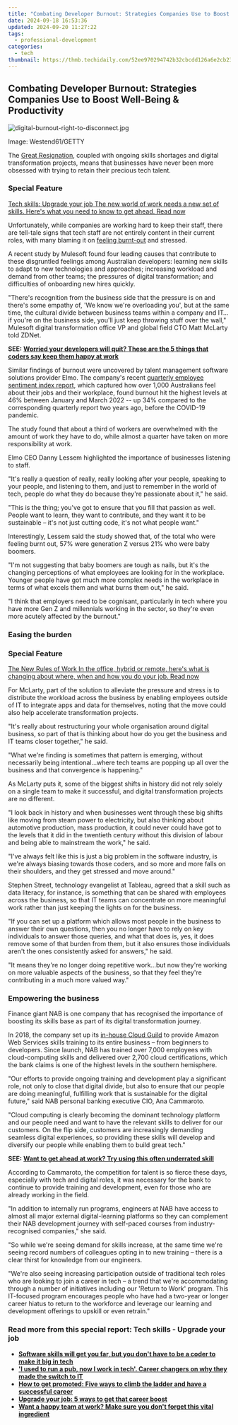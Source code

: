```yaml
---
title: "Combating Developer Burnout: Strategies Companies Use to Boost Well-Being & Productivity"
date: 2024-09-18 16:53:36
updated: 2024-09-20 11:27:22
tags:
  - professional-development
categories:
  - tech
thumbnail: https://thmb.techidaily.com/52ee970294742b32cbcdd126a6e2cb23605fc3303a1358973c8c3a3391438ae6.jpg
---
```


## Combating Developer Burnout: Strategies Companies Use to Boost Well-Being & Productivity

![digital-burnout-right-to-disconnect.jpg](https://www.zdnet.com/a/img/resize/bef7ee0f9f2b88c9b275fb0a951619251a527e2a/2022/03/16/8ee657a4-eca0-41cc-b309-bd8171337a8d/digital-burnout-right-to-disconnect.jpg?auto=webp&width=1280)

Image: Westend61/GETTY

The [Great Resignation](https://www.zdnet.com/article/remote-working-jobs-vs-back-to-the-office-why-techs-great-resignation-may-have-only-just-begun/), coupled with ongoing skills shortages and digital transformation projects, means that businesses have never been more obsessed with trying to retain their precious tech talent.

### Special Feature

[Tech skills: Upgrade your job The new world of work needs a new set of skills. Here's what you need to know to get ahead.  Read now](https://www.zdnet.com/topic/tech-skills-upgrade-your-job/)

Unfortunately, while companies are working hard to keep their staff, there are tell-tale signs that tech staff are not entirely content in their current roles, with many blaming it on [feeling burnt-out](https://www.zdnet.com/article/tech-workers-face-a-burnout-crisis-unless-employers-act-now/) and stressed.

A recent study by Mulesoft found four leading causes that contribute to these disgruntled feelings among Australian developers: learning new skills to adapt to new technologies and approaches; increasing workload and demand from other teams; the pressures of digital transformation; and difficulties of onboarding new hires quickly. 

"There's recognition from the business side that the pressure is on and there's some empathy of, 'We know we're overloading you', but at the same time, the cultural divide between business teams within a company and IT…if you're on the business side, you'll just keep throwing stuff over the wall," Mulesoft digital transformation office VP and global field CTO Matt McLarty told ZDNet. 

**SEE:** [**Worried your developers will quit? These are the 5 things that coders say keep them happy at work**](https://www.zdnet.com/article/worried-your-developers-will-quit-these-are-the-5-things-that-coders-say-keep-them-happy-at-work/#link=%7B%22linkText%22:%22Worried%20your%20developers%20will%20quit?%20These%20are%20the%205%20things%20that%20coders%20say%20keep%20them%20happy%20at%20work%22,%22target%22:%22%5Fblank%22,%22href%22:%22https://www.zdnet.com/article/worried-your-developers-will-quit-these-are-the-5-things-that-coders-say-keep-them-happy-at-work/%22,%22role%22:%22standard%22,%22absolute%22:%22%22%7D)

Similar findings of burnout were uncovered by talent management software solutions provider Elmo. The company's recent [quarterly employee sentiment index report](https://elmosoftware.com.au/resources/research-reports/elmo-employee-sentiment-index-australia-period-jan-mar-22/), which captured how over 1,000 Australians feel about their jobs and their workplace, found burnout hit the highest levels at 46% between January and March 2022 -- up 34% compared to the corresponding quarterly report two years ago, before the COVID-19 pandemic. 

The study found that about a third of workers are overwhelmed with the amount of work they have to do, while almost a quarter have taken on more responsibility at work. 

Elmo CEO Danny Lessem highlighted the importance of businesses listening to staff. 

"It's really a question of really, really looking after your people, speaking to your people, and listening to them, and just to remember in the world of tech, people do what they do because they're passionate about it," he said.

"This is the thing; you've got to ensure that you fill that passion as well. People want to learn, they want to contribute, and they want it to be sustainable – it's not just cutting code, it's not what people want." 

Interestingly, Lessem said the study showed that, of the total who were feeling burnt out, 57% were generation Z versus 21% who were baby boomers.

"I'm not suggesting that baby boomers are tough as nails, but it's the changing perceptions of what employees are looking for in the workplace. Younger people have got much more complex needs in the workplace in terms of what excels them and what burns them out," he said.

"I think that employers need to be cognisant, particularly in tech where you have more Gen Z and millennials working in the sector, so they're even more acutely affected by the burnout."

### Easing the burden

### Special Feature

[The New Rules of Work In the office, hybrid or remote, here's what is changing about where, when and how you do your job.  Read now](https://www.zdnet.com/topic/the-new-rules-of-work/)

For McLarty, part of the solution to alleviate the pressure and stress is to distribute the workload across the business by enabling employees outside of IT to integrate apps and data for themselves, noting that the move could also help accelerate transformation projects.

"It's really about restructuring your whole organisation around digital business, so part of that is thinking about how do you get the business and IT teams closer together," he said. 

"What we're finding is sometimes that pattern is emerging, without necessarily being intentional…where tech teams are popping up all over the business and that convergence is happening."

As McLarty puts it, some of the biggest shifts in history did not rely solely on a single team to make it successful, and digital transformation projects are no different. 

"I look back in history and when businesses went through these big shifts like moving from steam power to electricity, but also thinking about automotive production, mass production, it could never could have got to the levels that it did in the twentieth century without this division of labour and being able to mainstream the work," he said.

"I've always felt like this is just a big problem in the software industry, is we're always biasing towards those coders, and so more and more falls on their shoulders, and they get stressed and move around."

Stephen Street, technology evangelist at Tableau, agreed that a skill such as data literacy, for instance, is something that can be shared with employees across the business, so that IT teams can concentrate on more meaningful work rather than just keeping the lights on for the business.

"If you can set up a platform which allows most people in the business to answer their own questions, then you no longer have to rely on key individuals to answer those queries, and what that does is, yes, it does remove some of that burden from them, but it also ensures those individuals aren't the ones consistently asked for answers," he said. 

"It means they're no longer doing repetitive work…but now they're working on more valuable aspects of the business, so that they feel they're contributing in a much more valued way." 

### Empowering the business

Finance giant NAB is one company that has recognised the importance of boosting its skills base as part of its digital transformation journey. 

In 2018, the company set up its [in-house Cloud Guild](https://www.zdnet.com/article/nabs-cloud-guild-giving-in-house-aws-training-to-combat-skills-shortage/) to provide Amazon Web Services skills training to its entire business – from beginners to developers. Since launch, NAB has trained over 7,000 employees with cloud-computing skills and delivered over 2,700 cloud certifications, which the bank claims is one of the highest levels in the southern hemisphere. 

"Our efforts to provide ongoing training and development play a significant role, not only to close that digital divide, but also to ensure that our people are doing meaningful, fulfilling work that is sustainable for the digital future," said NAB personal banking executive CIO, Ana Cammaroto.

"Cloud computing is clearly becoming the dominant technology platform and our people need and want to have the relevant skills to deliver for our customers. On the flip side, customers are increasingly demanding seamless digital experiences, so providing these skills will develop and diversify our people while enabling them to build great tech."

**SEE:** [**Want to get ahead at work? Try using this often underrated skill**](https://www.zdnet.com/article/want-to-get-ahead-at-work-try-using-this-often-underrated-skill/#link=%7B%22linkText%22:%22Want%20to%20get%20ahead%20at%20work?%20Try%20using%20this%20often%20underrated%20skill%22,%22target%22:%22%5Fblank%22,%22href%22:%22https://www.zdnet.com/article/want-to-get-ahead-at-work-try-using-this-often-underrated-skill/%22,%22role%22:%22standard%22,%22absolute%22:%22%22%7D)

According to Cammaroto, the competition for talent is so fierce these days, especially with tech and digital roles, it was necessary for the bank to continue to provide training and development, even for those who are already working in the field. 

"In addition to internally run programs, engineers at NAB have access to almost all major external digital-learning platforms so they can complement their NAB development journey with self-paced courses from industry-recognised companies," she said.

"So while we're seeing demand for skills increase, at the same time we're seeing record numbers of colleagues opting in to new training – there is a clear thirst for knowledge from our engineers. 

"We're also seeing increasing participation outside of traditional tech roles who are looking to join a career in tech – a trend that we're accommodating through a number of initiatives including our 'Return to Work' program. This IT-focused program encourages people who have had a two-year or longer career hiatus to return to the workforce and leverage our learning and development offerings to upskill or even retrain."

### **Read more from this special report: Tech skills - Upgrade your job**

* [**Software skills will get you far, but you don't have to be a coder to make it big in tech**](https://www.zdnet.com/education/professional-development/if-you-want-to-make-it-big-in-tech-these-non-tech-skills-are-essential/#link=%7B%22linkText%22:%22Software%20skills%20will%20get%20you%20far,%20but%20you%20don't%20have%20to%20be%20a%20coder%20to%20make%20it%20big%20in%20tech%22,%22target%22:%22%5Fblank%22,%22href%22:%22https://www.zdnet.com/education/professional-development/if-you-want-to-make-it-big-in-tech-these-non-tech-skills-are-essential/%22,%22role%22:%22standard%22,%22absolute%22:%22%22%7D)
* [**'I used to run a pub, now I work in tech'. Career changers on why they made the switch to IT**](https://www.zdnet.com/education/professional-development/i-used-to-run-a-pub-now-i-work-in-tech-career-changers-on-why-they-made-the-switch-to-it/#link=%7B%22linkText%22:%22'I%20used%20to%20run%20a%20pub,%20now%20I%20work%20in%20tech'.%20Career%20changers%20on%20why%20they%20made%20the%20switch%20to%20IT%22,%22target%22:%22%5Fblank%22,%22href%22:%22https://www.zdnet.com/education/professional-development/i-used-to-run-a-pub-now-i-work-in-tech-career-changers-on-why-they-made-the-switch-to-it/%22,%22role%22:%22standard%22,%22absolute%22:%22%22%7D)
* [**How to get promoted: Five ways to climb the ladder and have a successful career**](https://www.zdnet.com/education/professional-development/how-to-get-promoted-five-ways-to-climb-the-ladder-and-have-a-successful-career/#link=%7B%22linkText%22:%22How%20to%20get%20promoted:%20Five%20ways%20to%20climb%20the%20ladder%20and%20have%20a%20successful%20career%22,%22target%22:%22%5Fblank%22,%22href%22:%22https://www.zdnet.com/education/professional-development/how-to-get-promoted-five-ways-to-climb-the-ladder-and-have-a-successful-career/%22,%22role%22:%22standard%22,%22absolute%22:%22%22%7D)
* [**Upgrade your job: 5 ways to get that career boost**](https://www.zdnet.com/education/professional-development/upgrade-your-job/#link=%7B%22linkText%22:%22Upgrade%20your%20job:%205%20ways%20to%20get%20that%20career%20boost%22,%22target%22:%22%5Fblank%22,%22href%22:%22https://www.zdnet.com/education/professional-development/upgrade-your-job/%22,%22role%22:%22standard%22,%22absolute%22:%22%22%7D)
* [**Want a happy team at work? Make sure you don't forget this vital ingredient**](https://www.zdnet.com/education/professional-development/want-a-happy-team-at-work-make-sure-you-dont-forget-this-vital-ingredient/#link=%7B%22linkText%22:%22Want%20a%20happy%20team%20at%20work?%20Make%20sure%20you%20don't%20forget%20this%20vital%20ingredient%22,%22target%22:%22%5Fblank%22,%22href%22:%22https://www.zdnet.com/education/professional-development/want-a-happy-team-at-work-make-sure-you-dont-forget-this-vital-ingredient/%22,%22role%22:%22standard%22,%22absolute%22:%22%22%7D)

<ins class="adsbygoogle"
     style="display:block"
     data-ad-format="autorelaxed"
     data-ad-client="ca-pub-7571918770474297"
     data-ad-slot="1223367746"></ins>



<ins class="adsbygoogle"
     style="display:block"
     data-ad-client="ca-pub-7571918770474297"
     data-ad-slot="8358498916"
     data-ad-format="auto"
     data-full-width-responsive="true"></ins>
